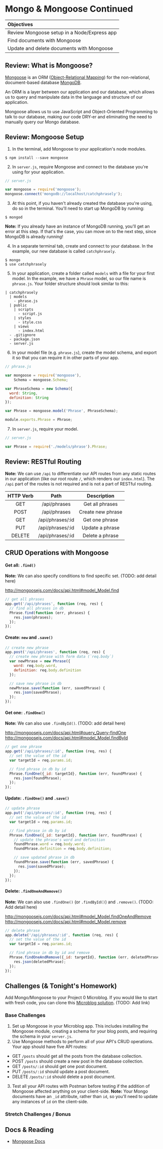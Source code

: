 # Mongo & Mongoose Continued
| Objectives |
| :--- |
| Review Mongoose setup in a Node/Express app |
| Find documents with Mongoose |
| Update and delete documents with Mongoose |

## Review: What is Mongoose?

<a href="http://mongoosejs.com" target="_blank">Mongoose</a> is an ORM (<a href="https://en.wikipedia.org/wiki/Object-relational_mapping" target="_blank">Object-Relational Mapping</a>) for the non-relational, document-based database <a href="http://docs.mongodb.org/manual" target="_blank">MongoDB</a>.

An ORM is a layer between our application and our database, which allows us to query and manipulate data in the language and structure of our application.

Mongoose allows us to use JavaScript and Object-Oriented Programming to talk to our database, making our code DRY-er and eliminating the need to manually query our Mongo database.

## Review: Mongoose Setup

1. In the terminal, add Mongoose to your application's node modules.

  ```
  $ npm install --save mongoose
  ```

2. In `server.js`, require Mongoose and connect to the database you're using for your application.

  ```js
  // server.js

  var mongoose = require('mongoose');
  mongoose.connect('mongodb://localhost/catchphrasely');
  ```

3. At this point, if you haven't already created the database you're using, do so in the terminal. You'll need to start up MongoDB by running:

  ```
  $ mongod
  ```

  **Note:** If you already have an instance of MongoDB running, you'll get an error at this step. If that's the case, you can move on to the next step, since MongoDB is already running!

4. In a separate terminal tab, create and connect to your database. In the example, our new database is called `catchphrasely`.

  ```
  $ mongo
  $ use catchphrasely
  ```

5. In your application, create a folder called `models` with a file for your first model. In the example, we have a `Phrase` model, so our file name is `phrase.js`. Your folder structure should look similar to this:

  ```
  | catchphrasely
    | models
      - phrase.js
    | public
      | scripts
        - script.js
      | styles
        - style.css
      | views
        - index.html
    - .gitignore
    - package.json
    - server.js
  ```

6. In your model file (e.g. `phrase.js`), create the model schema, and export it so that you can require it in other parts of your app.

  ```js
  // phrase.js

  var mongoose = require('mongoose'),
      Schema = mongoose.Schema;

  var PhraseSchema = new Schema({
    word: String,
    definition: String
  });

  var Phrase = mongoose.model('Phrase', PhraseSchema);

  module.exports.Phrase = Phrase;
  ```

7. In `server.js`, require your model.

  ```js
  // server.js
  
  var Phrase = require('./models/phrase').Phrase;
  ```

## Review: RESTful Routing

**Note:** We can use `/api` to differentiate our API routes from any static routes in our application (like our root route `/`, which renders our `index.html`). The `/api` part of the routes is not required and is not a part of RESTful routing.

| HTTP Verb | Path | Description |
| :---: | :---: | :---: |
| GET | /api/phrases | Get all phrases |
| POST | /api/phrases | Create new phrase |
| GET | /api/phrases/:id | Get one phrase |
| PUT | /api/phrases/:id | Update a phrase |
| DELETE | /api/phrases/:id | Delete a phrase |

## CRUD Operations with Mongoose

#### Get all: `.find()`
**Note:** We can also specify conditions to find specific set. (TODO: add detail here)

http://mongoosejs.com/docs/api.html#model_Model.find

```js
// get all phrases
app.get('/api/phrases', function (req, res) {
  // find all phrases in db
  Phrase.find(function (err, phrases) {
    res.json(phrases);
  });
});
```

#### Create: `new` and `.save()`

```js
// create new phrase
app.post('/api/phrases', function (req, res) {
  // create new phrase with form data (`req.body`)
  var newPhrase = new Phrase({
    word: req.body.word,
    definition: req.body.definition
  });

  // save new phrase in db
  newPhrase.save(function (err, savedPhrase) {
    res.json(savedPhrase);
  });
});
```

#### Get one: `.findOne()`
**Note:** We can also use `.findById()`. (TODO: add detail here)

http://mongoosejs.com/docs/api.html#query_Query-findOne
http://mongoosejs.com/docs/api.html#model_Model.findById

```js
// get one phrase
app.get('/api/phrases/:id', function (req, res) {
  // set the value of the id
  var targetId = req.params.id;

  // find phrase in db by id
  Phrase.findOne({_id: targetId}, function (err, foundPhrase) {
    res.json(foundPhrase);
  });
});
```

#### Update: `.findOne()` and `.save()`

```js
// update phrase
app.put('/api/phrases/:id', function (req, res) {
  // set the value of the id
  var targetId = req.params.id;

  // find phrase in db by id
  Phrase.findOne({_id: targetId}, function (err, foundPhrase) {
    // update the phrase's word and definition
    foundPhrase.word = req.body.word;
    foundPhrase.definition = req.body.definition;

    // save updated phrase in db
    foundPhrase.save(function (err, savedPhrase) {
      res.json(savedPhrase);
    });
  });
});
```

#### Delete: `.findOneAndRemove()`
**Note:** We can also use `.findOne()` (or `.findById()`) and `.remove()`. (TODO: Add detail here)

http://mongoosejs.com/docs/api.html#model_Model.findOneAndRemove
http://mongoosejs.com/docs/api.html#model_Model.remove

```js
// delete phrase
app.delete('/api/phrases/:id', function (req, res) {
  // set the value of the id
  var targetId = req.params.id;

  // find phrase in db by id and remove
  Phrase.findOneAndRemove({_id: targetId}, function (err, deletedPhrase) {
    res.json(deletedPhrase);
  });
});
```

## Challenges (& Tonight's Homework)

Add Mongo/Mongoose to your Project 0 Microblog. If you would like to start with fresh code, you can clone this <a href="" target="_blank">Microblog solution</a>. (TODO: Add link)

### Base Challenges

1. Set up Mongoose in your Microblog app. This includes installing the Mongoose module, creating a schema for your blog posts, and requiring the schema in your `server.js`.
2. Use Mongoose methods to perform all of your API's CRUD operations. Your app should have five API routes:
  * GET `/posts` should get all the posts from the database collection.
  * POST `/posts` should create a new post in the database collection.
  * GET `/posts/:id` should get one post document.
  * PUT `/posts/:id` should update a post document.
  * DELETE `/posts/:id` should delete a post document.
3. Test all your API routes with Postman before testing if the addition of Mongoose affected anything on your client-side. **Note:** Your Mongo documents have an `_id` attribute, rather than `id`, so you'll need to update any instances of `id` on the client-side.

### Stretch Challenges / Bonus

## Docs & Reading

* <a href="http://mongoosejs.com/docs" target="_blank">Mongoose Docs</a>
